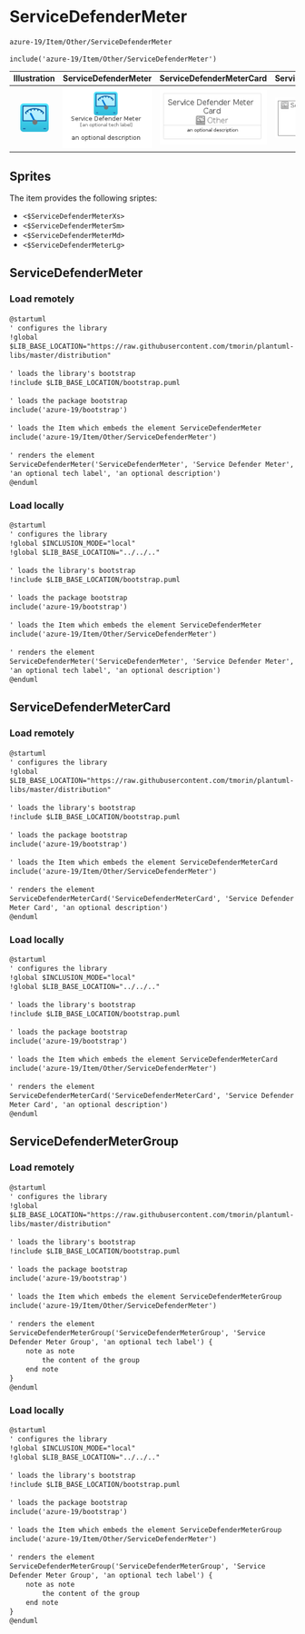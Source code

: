 # ServiceDefenderMeter


```text
azure-19/Item/Other/ServiceDefenderMeter
```

```text
include('azure-19/Item/Other/ServiceDefenderMeter')
```



| Illustration | ServiceDefenderMeter | ServiceDefenderMeterCard | ServiceDefenderMeterGroup |
| :---: | :---: | :---: | :---: |
| ![illustration for Illustration](../../../azure-19/Item/Other/ServiceDefenderMeter.png) | ![illustration for ServiceDefenderMeter](../../../azure-19/Item/Other/ServiceDefenderMeter.Local.png) | ![illustration for ServiceDefenderMeterCard](../../../azure-19/Item/Other/ServiceDefenderMeterCard.Local.png) | ![illustration for ServiceDefenderMeterGroup](../../../azure-19/Item/Other/ServiceDefenderMeterGroup.Local.png) |



## Sprites
The item provides the following sriptes:

- `<$ServiceDefenderMeterXs>`
- `<$ServiceDefenderMeterSm>`
- `<$ServiceDefenderMeterMd>`
- `<$ServiceDefenderMeterLg>`





## ServiceDefenderMeter

### Load remotely
```plantuml
@startuml
' configures the library
!global $LIB_BASE_LOCATION="https://raw.githubusercontent.com/tmorin/plantuml-libs/master/distribution"

' loads the library's bootstrap
!include $LIB_BASE_LOCATION/bootstrap.puml

' loads the package bootstrap
include('azure-19/bootstrap')

' loads the Item which embeds the element ServiceDefenderMeter
include('azure-19/Item/Other/ServiceDefenderMeter')

' renders the element
ServiceDefenderMeter('ServiceDefenderMeter', 'Service Defender Meter', 'an optional tech label', 'an optional description')
@enduml
```

### Load locally
```plantuml
@startuml
' configures the library
!global $INCLUSION_MODE="local"
!global $LIB_BASE_LOCATION="../../.."

' loads the library's bootstrap
!include $LIB_BASE_LOCATION/bootstrap.puml

' loads the package bootstrap
include('azure-19/bootstrap')

' loads the Item which embeds the element ServiceDefenderMeter
include('azure-19/Item/Other/ServiceDefenderMeter')

' renders the element
ServiceDefenderMeter('ServiceDefenderMeter', 'Service Defender Meter', 'an optional tech label', 'an optional description')
@enduml
```

## ServiceDefenderMeterCard

### Load remotely
```plantuml
@startuml
' configures the library
!global $LIB_BASE_LOCATION="https://raw.githubusercontent.com/tmorin/plantuml-libs/master/distribution"

' loads the library's bootstrap
!include $LIB_BASE_LOCATION/bootstrap.puml

' loads the package bootstrap
include('azure-19/bootstrap')

' loads the Item which embeds the element ServiceDefenderMeterCard
include('azure-19/Item/Other/ServiceDefenderMeter')

' renders the element
ServiceDefenderMeterCard('ServiceDefenderMeterCard', 'Service Defender Meter Card', 'an optional description')
@enduml
```

### Load locally
```plantuml
@startuml
' configures the library
!global $INCLUSION_MODE="local"
!global $LIB_BASE_LOCATION="../../.."

' loads the library's bootstrap
!include $LIB_BASE_LOCATION/bootstrap.puml

' loads the package bootstrap
include('azure-19/bootstrap')

' loads the Item which embeds the element ServiceDefenderMeterCard
include('azure-19/Item/Other/ServiceDefenderMeter')

' renders the element
ServiceDefenderMeterCard('ServiceDefenderMeterCard', 'Service Defender Meter Card', 'an optional description')
@enduml
```

## ServiceDefenderMeterGroup

### Load remotely
```plantuml
@startuml
' configures the library
!global $LIB_BASE_LOCATION="https://raw.githubusercontent.com/tmorin/plantuml-libs/master/distribution"

' loads the library's bootstrap
!include $LIB_BASE_LOCATION/bootstrap.puml

' loads the package bootstrap
include('azure-19/bootstrap')

' loads the Item which embeds the element ServiceDefenderMeterGroup
include('azure-19/Item/Other/ServiceDefenderMeter')

' renders the element
ServiceDefenderMeterGroup('ServiceDefenderMeterGroup', 'Service Defender Meter Group', 'an optional tech label') {
    note as note
        the content of the group
    end note
}
@enduml
```

### Load locally
```plantuml
@startuml
' configures the library
!global $INCLUSION_MODE="local"
!global $LIB_BASE_LOCATION="../../.."

' loads the library's bootstrap
!include $LIB_BASE_LOCATION/bootstrap.puml

' loads the package bootstrap
include('azure-19/bootstrap')

' loads the Item which embeds the element ServiceDefenderMeterGroup
include('azure-19/Item/Other/ServiceDefenderMeter')

' renders the element
ServiceDefenderMeterGroup('ServiceDefenderMeterGroup', 'Service Defender Meter Group', 'an optional tech label') {
    note as note
        the content of the group
    end note
}
@enduml
```

